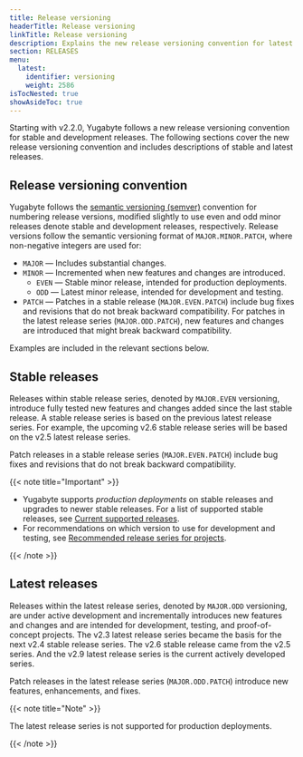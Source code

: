 ```yaml
---
title: Release versioning
headerTitle: Release versioning
linkTitle: Release versioning
description: Explains the new release versioning convention for latest and stable releases.
section: RELEASES
menu:
  latest:
    identifier: versioning
    weight: 2586
isTocNested: true
showAsideToc: true
---
```


Starting with v2.2.0, Yugabyte follows a new release versioning convention for stable and development releases. The following sections cover the new release versioning convention and includes descriptions of stable and latest releases.

## Release versioning convention

Yugabyte follows the [semantic versioning (semver)](https://semver.org) convention for numbering release versions, modified slightly to use even and odd minor releases denote stable and development releases, respectively. Release versions follow the semantic versioning format of `MAJOR.MINOR.PATCH`, where non-negative integers are used for:

- `MAJOR` — Includes substantial changes.
- `MINOR` — Incremented when new features and changes are introduced.
  - `EVEN` — Stable minor release, intended for production deployments.
  - `ODD` — Latest minor release, intended for development and testing.
- `PATCH` — Patches in a stable release (`MAJOR.EVEN.PATCH`) include bug fixes and revisions that do not break backward compatibility. For patches in the latest release series (`MAJOR.ODD.PATCH`), new features and changes are introduced that might break backward compatibility.

Examples are included in the relevant sections below.

## Stable releases

Releases within stable release series, denoted by `MAJOR.EVEN` versioning, introduce fully tested new features and changes added since the last stable release. A stable release series is based on the previous latest release series. For example, the upcoming v2.6 stable release series will be based on the v2.5 latest release series.

Patch releases in a stable release series (`MAJOR.EVEN.PATCH`) include bug fixes and revisions that do not break backward compatibility.

{{< note title="Important" >}}

- Yugabyte supports *production deployments* on stable releases and upgrades to newer stable releases. For a list of supported stable releases, see [Current supported releases](../releases-overview/#current-supported-releases).
- For recommendations on which version to use for development and testing, see [Recommended release series for projects](../releases-overview/#recommended-releases-series-for-projects).

{{< /note >}}

## Latest releases

Releases within the latest release series, denoted by `MAJOR.ODD` versioning, are under active development and incrementally introduces new features and changes and are intended for development, testing, and proof-of-concept projects. The v2.3 latest release series became the basis for the next v2.4 stable release series. The v2.6 stable release came from the v2.5 series. And the v2.9 latest release series is the current actively developed series.

Patch releases in the latest release series (`MAJOR.ODD.PATCH`) introduce new features, enhancements, and fixes.

{{< note title="Note" >}}

The latest release series is not supported for production deployments.

{{< /note >}}
